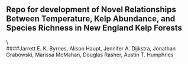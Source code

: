 ## Repo for development of Novel Relationships Between Temperature, Kelp Abundance, and Species Richness in New England Kelp Forests  
\\  
####Jarrett E. K. Byrnes, Alison Haupt, Jennifer A. Dijkstra, Jonathan Grabowski, Marissa McMahan, Douglas Rasher, Austin T. Humphries

